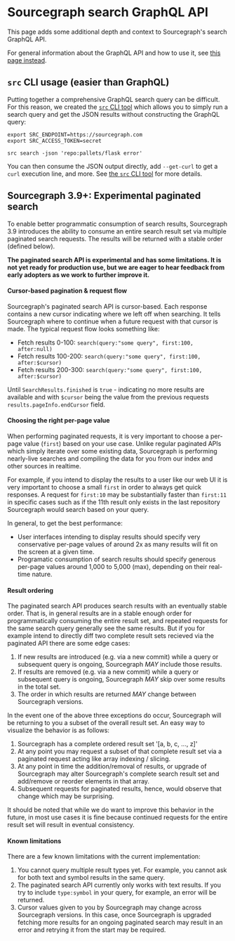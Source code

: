 # Sourcegraph search GraphQL API

This page adds some additional depth and context to Sourcegraph's search GraphQL API.

For general information about the GraphQL API and how to use it, see [this page instead](index.md).

## `src` CLI usage (easier than GraphQL)

Putting together a comprehensive GraphQL search query can be difficult. For this reason, we created the [`src` CLI tool](https://github.com/sourcegraph/src-cli) which allows you to simply run a search query and get the JSON results without constructing the GraphQL query:

```
export SRC_ENDPOINT=https://sourcegraph.com
export SRC_ACCESS_TOKEN=secret

src search -json 'repo:pallets/flask error'
```

You can then consume the JSON output directly, add `--get-curl` to get a `curl` execution line, and more. See [the `src` CLI tool](https://github.com/sourcegraph/src-cli) for more details.

## Sourcegraph 3.9+: Experimental paginated search

To enable better programmatic consumption of search results, Sourcegraph 3.9 introduces the ability to consume an entire search result set via multiple paginated search requests. The results will be returned with a stable order (defined below).

**The paginated search API is experimental and has some limitations. It is not yet ready for production use, but we are eager to hear feedback from early adopters as we work to further improve it.**

#### Cursor-based pagination & request flow

Sourcegraph's paginated search API is cursor-based. Each response contains a new cursor indicating where we left off when searching. It tells Sourcegraph where to continue when a future request with that cursor is made. The typical request flow looks something like:

- Fetch results 0-100: `search(query:"some query", first:100, after:null)`
- Fetch results 100-200: `search(query:"some query", first:100, after:$cursor)`
- Fetch results 200-300: `search(query:"some query", first:100, after:$cursor)`

Until `SearchResults.finished` is `true` - indicating no more results are available and with `$cursor` being the value from the previous requests `results.pageInfo.endCursor` field.

#### Choosing the right per-page value

When performing paginated requests, it is very important to choose a per-page value (`first`) based on your use case. Unlike regular paginated APIs which simply iterate over some existing data, Sourcegraph is performing nearly-live searches and compiling the data for you from our index and other sources in realtime.

For example, if you intend to display the results to a user like our web UI it is very important to choose a small `first` in order to always get quick responses. A request for `first:10` may be substantially faster than `first:11` in specific cases such as if the 11th result only exists in the last repository Sourcegraph would search based on your query.

In general, to get the best performance:

- User interfaces intending to display results should specify very conservative per-page values of around 2x as many results will fit on the screen at a given time.
- Programatic consumption of search results should specify generous per-page values around 1,000 to 5,000 (max), depending on their real-time nature.

#### Result ordering

The paginated search API produces search results with an eventually stable order. That is, in general results are in a stable enough order for programmatically consuming the entire result set, and repeated requests for the same search query generally see the same results. But if you for example intend to directly diff two complete result sets recieved via the paginated API there are some edge cases:

1. If new results are introduced (e.g. via a new commit) while a query or subsequent query is ongoing, Sourcegraph _MAY_ include those results.
2. If results are removed (e.g. via a new commit) while a query or subsequent query is ongoing, Sourcegraph _MAY_ skip over some results in the total set.
3. The order in which results are returned _MAY_ change between Sourcegraph versions.

In the event one of the above three exceptions do occur, Sourcegraph will be returning to you a subset of the overall result set. An easy way to visualize the behavior is as follows:

1. Sourcegraph has a complete ordered result set '[a, b, c, ..., z]'
2. At any point you may request a subset of that complete result set via a paginated request acting like array indexing / slicing.
3. At any point in time the addition/removal of results, or upgrade of Sourcegraph may alter Sourcegraph's complete search result set and add/remove or reorder elements in that array.
4. Subsequent requests for paginated results, hence, would observe that change which may be surprising.

It should be noted that while we do want to improve this behavior in the future, in most use cases it is fine because continued requests for the entire result set will result in eventual consistency.

#### Known limitations

There are a few known limitations with the current implementation:

1. You cannot query multiple result types yet. For example, you cannot ask for both text and symbol results in the same query.
2. The paginated search API currently only works with text results. If you try to include `type:symbol` in your query, for example, an error will be returned.
3. Cursor values given to you by Sourcegraph may change across Sourcegraph versions. In this case, once Sourcegraph is upgraded fetching more results for an ongoing paginated search may result in an error and retrying it from the start may be required.
